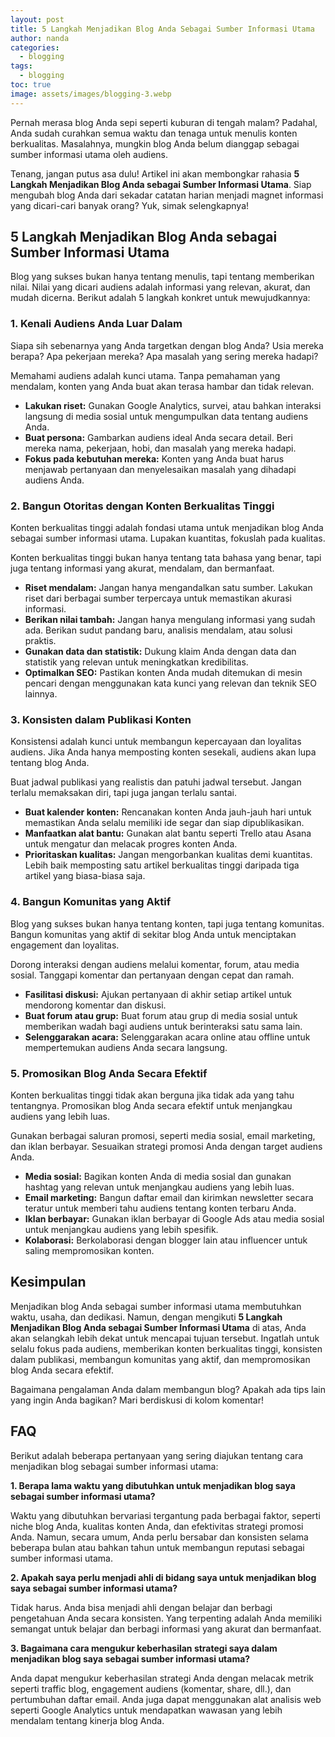 ```yaml
---
layout: post
title: 5 Langkah Menjadikan Blog Anda Sebagai Sumber Informasi Utama
author: nanda
categories:
  - blogging
tags:
  - blogging
toc: true
image: assets/images/blogging-3.webp
---
```



Pernah merasa blog Anda sepi seperti kuburan di tengah malam? Padahal, Anda sudah curahkan semua waktu dan tenaga untuk menulis konten berkualitas. Masalahnya, mungkin blog Anda belum dianggap sebagai sumber informasi utama oleh audiens.

Tenang, jangan putus asa dulu! Artikel ini akan membongkar rahasia **5 Langkah Menjadikan Blog Anda sebagai Sumber Informasi Utama**. Siap mengubah blog Anda dari sekadar catatan harian menjadi magnet informasi yang dicari-cari banyak orang? Yuk, simak selengkapnya!

## 5 Langkah Menjadikan Blog Anda sebagai Sumber Informasi Utama

Blog yang sukses bukan hanya tentang menulis, tapi tentang memberikan nilai. Nilai yang dicari audiens adalah informasi yang relevan, akurat, dan mudah dicerna. Berikut adalah 5 langkah konkret untuk mewujudkannya:

### 1\. Kenali Audiens Anda Luar Dalam

Siapa sih sebenarnya yang Anda targetkan dengan blog Anda? Usia mereka berapa? Apa pekerjaan mereka? Apa masalah yang sering mereka hadapi?

Memahami audiens adalah kunci utama. Tanpa pemahaman yang mendalam, konten yang Anda buat akan terasa hambar dan tidak relevan.

- **Lakukan riset:** Gunakan Google Analytics, survei, atau bahkan interaksi langsung di media sosial untuk mengumpulkan data tentang audiens Anda.
- **Buat persona:** Gambarkan audiens ideal Anda secara detail. Beri mereka nama, pekerjaan, hobi, dan masalah yang mereka hadapi.
- **Fokus pada kebutuhan mereka:** Konten yang Anda buat harus menjawab pertanyaan dan menyelesaikan masalah yang dihadapi audiens Anda.

### 2\. Bangun Otoritas dengan Konten Berkualitas Tinggi

Konten berkualitas tinggi adalah fondasi utama untuk menjadikan blog Anda sebagai sumber informasi utama. Lupakan kuantitas, fokuslah pada kualitas.

Konten berkualitas tinggi bukan hanya tentang tata bahasa yang benar, tapi juga tentang informasi yang akurat, mendalam, dan bermanfaat.

- **Riset mendalam:** Jangan hanya mengandalkan satu sumber. Lakukan riset dari berbagai sumber terpercaya untuk memastikan akurasi informasi.
- **Berikan nilai tambah:** Jangan hanya mengulang informasi yang sudah ada. Berikan sudut pandang baru, analisis mendalam, atau solusi praktis.
- **Gunakan data dan statistik:** Dukung klaim Anda dengan data dan statistik yang relevan untuk meningkatkan kredibilitas.
- **Optimalkan SEO:** Pastikan konten Anda mudah ditemukan di mesin pencari dengan menggunakan kata kunci yang relevan dan teknik SEO lainnya.

### 3\. Konsisten dalam Publikasi Konten

Konsistensi adalah kunci untuk membangun kepercayaan dan loyalitas audiens. Jika Anda hanya memposting konten sesekali, audiens akan lupa tentang blog Anda.

Buat jadwal publikasi yang realistis dan patuhi jadwal tersebut. Jangan terlalu memaksakan diri, tapi juga jangan terlalu santai.

- **Buat kalender konten:** Rencanakan konten Anda jauh-jauh hari untuk memastikan Anda selalu memiliki ide segar dan siap dipublikasikan.
- **Manfaatkan alat bantu:** Gunakan alat bantu seperti Trello atau Asana untuk mengatur dan melacak progres konten Anda.
- **Prioritaskan kualitas:** Jangan mengorbankan kualitas demi kuantitas. Lebih baik memposting satu artikel berkualitas tinggi daripada tiga artikel yang biasa-biasa saja.

### 4\. Bangun Komunitas yang Aktif

Blog yang sukses bukan hanya tentang konten, tapi juga tentang komunitas. Bangun komunitas yang aktif di sekitar blog Anda untuk menciptakan engagement dan loyalitas.

Dorong interaksi dengan audiens melalui komentar, forum, atau media sosial. Tanggapi komentar dan pertanyaan dengan cepat dan ramah.

- **Fasilitasi diskusi:** Ajukan pertanyaan di akhir setiap artikel untuk mendorong komentar dan diskusi.
- **Buat forum atau grup:** Buat forum atau grup di media sosial untuk memberikan wadah bagi audiens untuk berinteraksi satu sama lain.
- **Selenggarakan acara:** Selenggarakan acara online atau offline untuk mempertemukan audiens Anda secara langsung.

### 5\. Promosikan Blog Anda Secara Efektif

Konten berkualitas tinggi tidak akan berguna jika tidak ada yang tahu tentangnya. Promosikan blog Anda secara efektif untuk menjangkau audiens yang lebih luas.

Gunakan berbagai saluran promosi, seperti media sosial, email marketing, dan iklan berbayar. Sesuaikan strategi promosi Anda dengan target audiens Anda.

- **Media sosial:** Bagikan konten Anda di media sosial dan gunakan hashtag yang relevan untuk menjangkau audiens yang lebih luas.
- **Email marketing:** Bangun daftar email dan kirimkan newsletter secara teratur untuk memberi tahu audiens tentang konten terbaru Anda.
- **Iklan berbayar:** Gunakan iklan berbayar di Google Ads atau media sosial untuk menjangkau audiens yang lebih spesifik.
- **Kolaborasi:** Berkolaborasi dengan blogger lain atau influencer untuk saling mempromosikan konten.

## Kesimpulan

Menjadikan blog Anda sebagai sumber informasi utama membutuhkan waktu, usaha, dan dedikasi. Namun, dengan mengikuti **5 Langkah Menjadikan Blog Anda sebagai Sumber Informasi Utama** di atas, Anda akan selangkah lebih dekat untuk mencapai tujuan tersebut. Ingatlah untuk selalu fokus pada audiens, memberikan konten berkualitas tinggi, konsisten dalam publikasi, membangun komunitas yang aktif, dan mempromosikan blog Anda secara efektif.

Bagaimana pengalaman Anda dalam membangun blog? Apakah ada tips lain yang ingin Anda bagikan? Mari berdiskusi di kolom komentar!

## FAQ

Berikut adalah beberapa pertanyaan yang sering diajukan tentang cara menjadikan blog sebagai sumber informasi utama:

**1\. Berapa lama waktu yang dibutuhkan untuk menjadikan blog saya sebagai sumber informasi utama?**

Waktu yang dibutuhkan bervariasi tergantung pada berbagai faktor, seperti niche blog Anda, kualitas konten Anda, dan efektivitas strategi promosi Anda. Namun, secara umum, Anda perlu bersabar dan konsisten selama beberapa bulan atau bahkan tahun untuk membangun reputasi sebagai sumber informasi utama.

**2\. Apakah saya perlu menjadi ahli di bidang saya untuk menjadikan blog saya sebagai sumber informasi utama?**

Tidak harus. Anda bisa menjadi ahli dengan belajar dan berbagi pengetahuan Anda secara konsisten. Yang terpenting adalah Anda memiliki semangat untuk belajar dan berbagi informasi yang akurat dan bermanfaat.

**3\. Bagaimana cara mengukur keberhasilan strategi saya dalam menjadikan blog saya sebagai sumber informasi utama?**

Anda dapat mengukur keberhasilan strategi Anda dengan melacak metrik seperti traffic blog, engagement audiens (komentar, share, dll.), dan pertumbuhan daftar email. Anda juga dapat menggunakan alat analisis web seperti Google Analytics untuk mendapatkan wawasan yang lebih mendalam tentang kinerja blog Anda.
